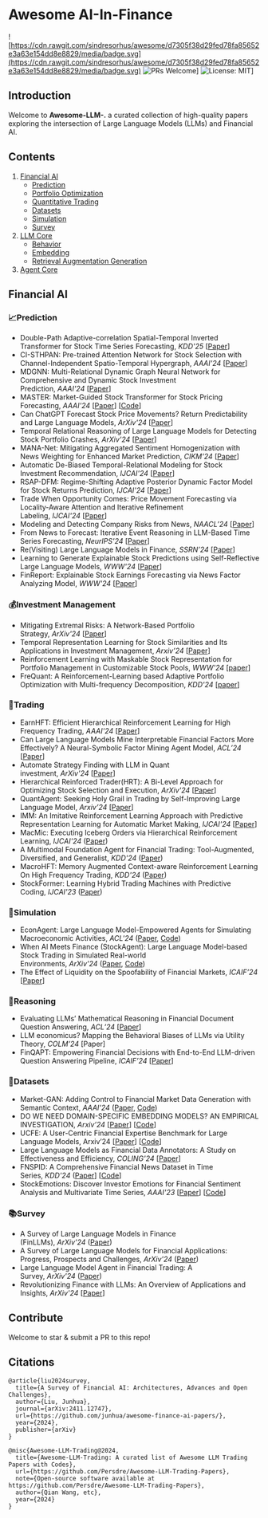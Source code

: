 # Awesome AI-In-Finance

![https://cdn.rawgit.com/sindresorhus/awesome/d7305f38d29fed78fa85652e3a63e154dd8e8829/media/badge.svg](https://cdn.rawgit.com/sindresorhus/awesome/d7305f38d29fed78fa85652e3a63e154dd8e8829/media/badge.svg)
![PRs Welcome](https://img.shields.io/badge/PRs-welcome-brightgreen.svg?style=flat-square)]
![License: MIT](https://img.shields.io/badge/License-MIT-yellow.svg)]

## Introduction

Welcome to **Awesome-LLM-.** a curated collection of high-quality papers exploring the intersection of Large Language Models (LLMs) and Financial AI.

## Contents
1. [Financial AI](#financial-ai)
   - [Prediction](##prediction)
   - [Portfolio Optimization](##portfolio-optimization)
   - [Quantitative Trading](##quantitative-trading)
   - [Datasets](##datasets)
   - [Simulation](###simulation)
   - [Survey](###survey)
2. [LLM Core](##llm-core)
   - [Behavior](###behavior)
   - [Embedding](###embedding)
   - [Retrieval Augmentation Generation](###retrieval-augmentation-generation)
3. [Agent Core](###agent-core)

## Financial AI

### 📈Prediction

- Double-Path Adaptive-correlation Spatial-Temporal Inverted Transformer for Stock Time Series Forecasting, *KDD'25* [[Paper](https://arxiv.org/pdf/2409.15662)]
- CI-STHPAN: Pre-trained Attention Network for Stock Selection with Channel-Independent Spatio-Temporal Hypergraph, *AAAI'24* [[Paper](https://ojs.aaai.org/index.php/AAAI/article/view/28770)]
- MDGNN: Multi-Relational Dynamic Graph Neural Network for Comprehensive and Dynamic Stock Investment Prediction, *AAAI'24* [[Paper](https://arxiv.org/pdf/2402.06633)]
- MASTER: Market-Guided Stock Transformer for Stock Pricing Forecasting, *AAAI'24* [[Paper](https://arxiv.org/pdf/2312.15235)] [[Code](https://github.com/SJTU-DMTai/MASTER)]
- Can ChatGPT Forecast Stock Price Movements? Return Predictability and Large Language Models, *ArXiv'24* [[Paper](https://arxiv.org/pdf/2304.07619)]
- Temporal Relational Reasoning of Large Language Models for Detecting Stock Portfolio Crashes, *ArXiv'24* [[Paper](https://www.arxiv.org/pdf/2410.17266)]
- MANA-Net: Mitigating Aggregated Sentiment Homogenization with News Weighting for Enhanced Market Prediction, *CIKM'24* [[Paper](https://arxiv.org/pdf/2409.05698)]
- Automatic De-Biased Temporal-Relational Modeling for Stock Investment Recommendation, *IJCAI'24* [[Paper](https://www.ijcai.org/proceedings/2024/0221.pdf)]
- RSAP-DFM: Regime-Shifting Adaptive Posterior Dynamic Factor Model for Stock Returns Prediction, *IJCAI'24* [[Paper](https://www.ijcai.org/proceedings/2024/0676.pdf)]
- Trade When Opportunity Comes: Price Movement Forecasting via Locality-Aware Attention and Iterative Refinement Labeling, *IJCAI'24* [[Paper](https://www.ijcai.org/proceedings/2024/0678.pdf)]
- Modeling and Detecting Company Risks from News, *NAACL’24* [[Paper](https://aclanthology.org/2024.naacl-industry.6.pdf)]
- From News to Forecast: Iterative Event Reasoning in LLM-Based Time Series Forecasting, *NeurIPS'24* [[Paper](https://arxiv.org/pdf/2409.17515v1)]
- Re(Visiting) Large Language Models in Finance, *SSRN’24* [[Paper](https://papers.ssrn.com/sol3/papers.cfm?abstract_id=4963618)]
- Learning to Generate Explainable Stock Predictions using Self-Reflective Large Language Models, *WWW'24* [[Paper](https://arxiv.org/abs/2402.03659)]
- FinReport: Explainable Stock Earnings Forecasting via News Factor Analyzing Model, *WWW'24* [[Paper](https://arxiv.org/abs/2403.02647)]

### 💰Investment Management

- Mitigating Extremal Risks: A Network-Based Portfolio Strategy, *ArXiv'24* [[Paper](https://arxiv.org/pdf/2409.12208v1)]
- Temporal Representation Learning for Stock Similarities and Its Applications in Investment Management, *Arxiv’24* [[Paper](https://arxiv.org/pdf/2407.13751)]
- Reinforcement Learning with Maskable Stock Representation for Portfolio Management in Customizable Stock Pools, *WWW'24* [[paper](https://arxiv.org/pdf/2311.10801)]
- FreQuant: A Reinforcement-Learning based Adaptive Portfolio Optimization with Multi-frequency Decomposition, *KDD'24* [[paper](https://dl.acm.org/doi/10.1145/3637528.3671668)]

### 🔁Trading

- EarnHFT: Efficient Hierarchical Reinforcement Learning for High Frequency Trading, *AAAI'24* [[Paper](https://arxiv.org/pdf/2309.12891)]
- Can Large Language Models Mine Interpretable Financial Factors More Effectively? A Neural-Symbolic Factor Mining Agent Model, *ACL’24* [[Paper](https://aclanthology.org/2024.findings-acl.233.pdf)]
- Automate Strategy Finding with LLM in Quant investment, *ArXiv'24* [[Paper](https://arxiv.org/pdf/2409.06289)]
- Hierarchical Reinforced Trader(HRT): A Bi-Level Approach for Optimizing Stock Selection and Execution, *ArXiv'24* [[Paper](https://arxiv.org/pdf/2410.14927)]
- QuantAgent: Seeking Holy Grail in Trading by Self-Improving Large Language Model, *Arxiv’24* [[Paper](https://arxiv.org/pdf/2402.03755)]
- IMM: An Imitative Reinforcement Learning Approach with Predictive Representation Learning for Automatic Market Making, *IJCAI'24* [[Paper](https://www.ijcai.org/proceedings/2024/0663.pdf)]
- MacMic: Executing Iceberg Orders via Hierarchical Reinforcement Learning, *IJCAI'24* ([Paper](https://www.ijcai.org/proceedings/2024/0664.pdf))
- A Multimodal Foundation Agent for Financial Trading: Tool-Augmented, Diversified, and Generalist, *KDD'24* ([Paper](https://arxiv.org/pdf/2402.18485))
- MacroHFT: Memory Augmented Context-aware Reinforcement Learning On High Frequency Trading, *KDD'24* ([Paper](https://arxiv.org/pdf/2406.14537))
- StockFormer: Learning Hybrid Trading Machines with Predictive Coding, *IJCAI'23* ([Paper](https://www.ijcai.org/proceedings/2023/0530.pdf))

### 🤖Simulation

- EconAgent: Large Language Model-Empowered Agents for Simulating Macroeconomic Activities, *ACL'24* ([Paper](https://aclanthology.org/2024.acl-long.829/), [Code](https://github.com/tsinghua-fib-lab/ACL24-EconAgent))
- When AI Meets Finance (StockAgent): Large Language Model-based Stock Trading in Simulated Real-world Environments, *ArXiv'24* ([Paper](https://arxiv.org/pdf/2407.18957), [Code](https://github.com/MingyuJ666/Stockagent))
- The Effect of Liquidity on the Spoofability of Financial Markets, *ICAIF’24* [[Paper](https://strategicreasoning.org/wp-content/uploads/2024/11/ICAIF24proceedings_Spoofing.pdf)]

### 🤔Reasoning

- Evaluating LLMs’ Mathematical Reasoning in Financial Document Question Answering, *ACL’24* [[Paper](https://aclanthology.org/2024.findings-acl.231.pdf)]
- LLM economicus? Mapping the Behavioral Biases of LLMs via Utility Theory, *COLM’24* [Paper]
- FinQAPT: Empowering Financial Decisions with End-to-End LLM-driven Question Answering Pipeline, *ICAIF’24* [[Paper](https://arxiv.org/pdf/2410.13959)]

### 📁Datasets

- Market-GAN: Adding Control to Financial Market Data Generation with Semantic Context, *AAAI'24* ([Paper](https://arxiv.org/pdf/2309.07708), [Code](https://github.com/kah-ve/MarketGAN))
- DO WE NEED DOMAIN-SPECIFIC EMBEDDING MODELS? AN EMPIRICAL INVESTIGATION, *Arxiv’24* [[Paper](https://arxiv.org/pdf/2409.18511v1)] [[Code](https://github.com/yixuantt/FinMTEB)]
- UCFE: A User-Centric Financial Expertise Benchmark for Large Language Models, Arxiv’24 [[Paper](https://arxiv.org/pdf/2410.14059)] [[Code](https://github.com/TobyYang7/UCFE-Benchmark)]
- Large Language Models as Financial Data Annotators: A Study on Effectiveness and Efficiency, *COLING'24* [[Paper](https://arxiv.org/pdf/2403.18152)]
- FNSPID: A Comprehensive Financial News Dataset in Time Series, *KDD'24* ([Paper](https://arxiv.org/abs/2402.06698)] [[Code](https://github.com/Zdong104/FNSPID_Financial_News_Dataset)]
- StockEmotions: Discover Investor Emotions for Financial Sentiment Analysis and Multivariate Time Series, *AAAI'23* [[Paper](https://arxiv.org/pdf/2301.09279)] [[Code](https://github.com/adlnlp/StockEmotions)]

### 📚Survey

- A Survey of Large Language Models in Finance (FinLLMs), *ArXiv'24* ([Paper](https://arxiv.org/pdf/2402.02315))
- A Survey of Large Language Models for Financial Applications: Progress, Prospects and Challenges, *ArXiv'24* ([Paper](https://arxiv.org/pdf/2406.11903))
- Large Language Model Agent in Financial Trading: A Survey, *ArXiv'24* ([Paper](https://arxiv.org/pdf/2408.06361))
- Revolutionizing Finance with LLMs: An Overview of Applications and Insights, *ArXiv'24* [[Paper](https://arxiv.org/pdf/2401.11641)]


## Contribute

Welcome to star & submit a PR to this repo!

## Citations

```
@article{liu2024survey,
  title={A Survey of Financial AI: Architectures, Advances and Open Challenges},
  author={Liu, Junhua},
  journal={arXiv:2411.12747},
  url={https://github.com/junhua/awesome-finance-ai-papers/},
  year={2024},
  publisher={arXiv}
}
```

```
@misc{Awesome-LLM-Trading@2024,
  title={Awesome-LLM-Trading: A curated list of Awesome LLM Trading Papers with Codes},
  url={https://github.com/Persdre/Awesome-LLM-Trading-Papers},
  note={Open-source software available at https://github.com/Persdre/Awesome-LLM-Trading-Papers},
  author={Qian Wang, etc},
  year={2024}
}
```
